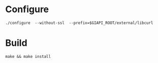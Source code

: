 # Configure

```
./configure  --without-ssl  --prefix=$GIAPI_ROOT/external/libcurl
```

# Build

```
make && make install
```

